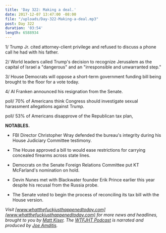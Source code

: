 ```yaml
---
title: 'Day 322: Making a deal.'
date: 2017-12-07 13:47:00 -08:00
file: "/uploads/Day-322-Making-a-deal.mp3"
post: Day 322
duration: '03:54'
length: 6588934
---
```


1/ Trump Jr. cited attorney-client privilege and refused to discuss a phone call he had with his father.

2/ World leaders called Trump's decision to recognize Jerusalem as the capital of Israel a "dangerous" and an "irresponsible and unwarranted step."

3/ House Democrats will oppose a short-term government funding bill being brought to the floor for a vote today.

4/ Al Franken announced his resignation from the Senate.

poll/ 70% of Americans think Congress should investigate sexual harassment allegations against Trump.

poll/ 53% of Americans disapprove of the Republican tax plan,

**NOTABLES.**

* FBI Director Christopher Wray defended the bureau's integrity during his House Judiciary Committee testimony.

* The House approved a bill to would ease restrictions for carrying concealed firearms across state lines.

* Democrats on the Senate Foreign Relations Committee put KT McFarland's nomination on hold.

* Devin Nunes met with Blackwater founder Erik Prince earlier this year despite his recusal from the Russia probe.

* The Senate voted to begin the process of reconciling its tax bill with the House version.

*Visit [www.whatthefuckjusthappenedtoday.com](www.whatthefuckjusthappenedtoday.com) for more news and headlines, brought to you by [Matt Kiser](https://twitter.com/Matt_Kiser). The [WTFJHT Podcast](https://whatthefuckjusthappenedtoday.com/podcasts/) is narrated and produced by [Joe Amditis](https://twitter.com/jsamditis).*